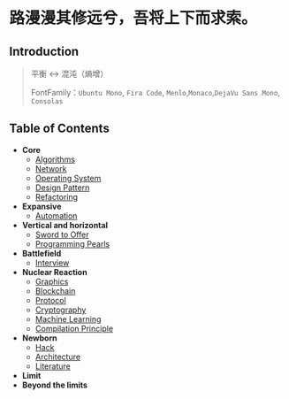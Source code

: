 # 路漫漫其修远兮，吾将上下而求索。

## Introduction

> 平衡 ↔ 混沌（熵增）
>
> FontFamily：`Ubuntu Mono`, `Fira Code`, `Menlo`,`Monaco`,`DejaVu Sans Mono`, `Consolas`



## Table of Contents

+ **Core**
  + [Algorithms](/docs/Core/Algorithms/Main.md)
  + [Network](/docs/Core/Network/Main.md)
  + [Operating System](/docs/Core/System/Main.md)
  + [Design Pattern](/docs/Core/DesignPattern/DesignPatterns.md)
  + [Refactoring](/docs/Core/Refactoring/Refactoring.md)
+ **Expansive** 
  + [Automation](/docs/Expansive/Automation/Main.md)
+ **Vertical and horizontal**
  + [Sword to Offer]()
  + [Programming Pearls]()
+ **Battlefield**
  + [Interview]()
+ **Nuclear Reaction**
  + [Graphics]()
  + [Blockchain]()
  + [Protocol]()
  + [Cryptography]()
  + [Machine Learning]()
  + [Compilation Principle]()
+ **Newborn**
  + [Hack](/docs/Newborn/Hack/Main.md)
  + [Architecture](/docs/Newborn/Architecture/Main.md)
  + [Literature](/docs/Newborn/Literaturet/Main.md)
+ **Limit**
+ **Beyond the limits**

